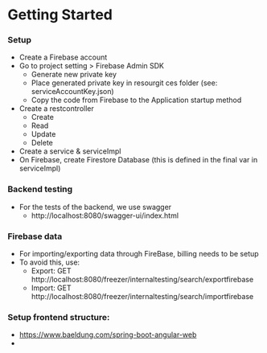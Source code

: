 # Getting Started
### Setup
- Create a Firebase account
- Go to project setting > Firebase Admin SDK
  - Generate new private key
  - Place generated private key in resourgit ces folder (see: serviceAccountKey.json)
  - Copy the code from Firebase to the Application startup method
- Create a restcontroller
  - Create
  - Read
  - Update
  - Delete
- Create a service & serviceImpl
- On Firebase, create Firestore Database (this is defined in the final var in serviceImpl)

### Backend testing
- For the tests of the backend, we use swagger
  - http://localhost:8080/swagger-ui/index.html

### Firebase data
- For importing/exporting data through FireBase, billing needs to be setup
- To avoid this, use:
  - Export: GET http://localhost:8080/freezer/internaltesting/search/exportfirebase
  - Import: GET http://localhost:8080/freezer/internaltesting/search/importfirebase

### Setup frontend structure:
- https://www.baeldung.com/spring-boot-angular-web
- 